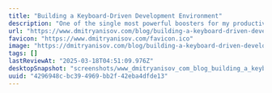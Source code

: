 ```yaml
---
title: "Building a Keyboard-Driven Development Environment"
description: "One of the single most powerful boosters for my productivity as a developer was ditching the mouse. In this article I talk about how and why a keyboard driven development approach can make you a more productive and happier developer."
url: "https://www.dmitryanisov.com/blog/building-a-keyboard-driven-development-environment/"
favicon: "https://www.dmitryanisov.com/favicon.ico"
image: "https://dmitryanisov.com/blog/building-a-keyboard-driven-development-environment/og.png"
tags: []
lastReviewAt: "2025-03-18T04:51:09.976Z"
desktopSnapshot: "screenshots/www_dmitryanisov_com_blog_building_a_keyboard_driven_development_environment.png"
uuid: "4296948c-bc39-4969-bb2f-42eba4dfde13"
---
```

